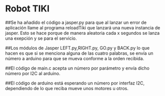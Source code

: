 # Robot TIKI

##Se ha añadido el código a jasper.py para que al lanzar un error de aplicación llame al programa reloadTiki que lanzará una nueva instancia de jasper. Esto se hace porque de manera aleatoria cada x segundos se lanza una exepción y se para el servicio.

##Los módulos de Jasper LEFT.py,RIGHT.py, GO.py y BACK.py lo que hacen es que si se menciona alguna de las cuatro palabras, se envía un número a arduino para que se mueva conforme a la orden recibida.

##El código de main.c acepta un número por parámetro y envía dicho número por I2C al arduino. 

##El código de arduino está esperando un número por interfaz I2C, dependiendo de lo que reciba mueve unos motores u otros. 


